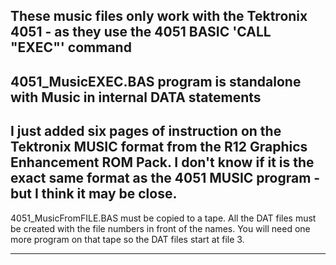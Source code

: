 These music files only work with the Tektronix 4051 - as they use the 4051 BASIC 'CALL "EXEC"' command 
---

4051_MusicEXEC.BAS program is standalone with Music in internal DATA statements
---
I just added six pages of instruction on the Tektronix MUSIC format from the R12 Graphics Enhancement ROM Pack.
I don't know if it is the exact same format as the 4051 MUSIC program - but I think it may be close.
---
4051_MusicFromFILE.BAS must be copied to a tape.
All the DAT files must be created with the file numbers in front of the names.  You will need one more program on that tape so the DAT files start at file 3.

--------
